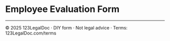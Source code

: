# Employee Evaluation Form

---

© 2025 123LegalDoc · DIY form · Not legal advice · Terms: 123LegalDoc.com/terms
